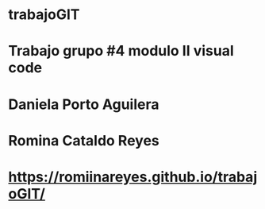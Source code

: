 # trabajoGIT
# Trabajo grupo #4 modulo II visual code
# Daniela Porto Aguilera
# Romina Cataldo Reyes

# https://romiinareyes.github.io/trabajoGIT/

